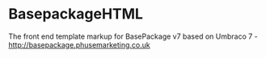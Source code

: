 # BasepackageHTML
The front end template markup for BasePackage v7 based on Umbraco 7 - http://basepackage.phusemarketing.co.uk
